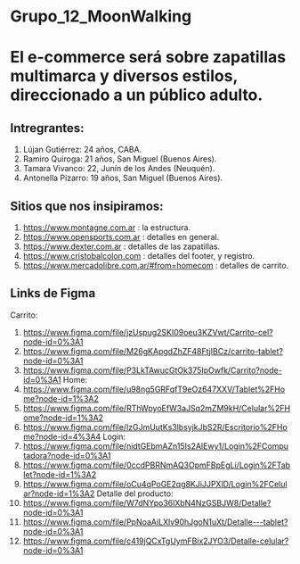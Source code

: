 # Grupo_12_MoonWalking

# El e-commerce será sobre zapatillas multimarca y diversos estilos, direccionado a un público adulto.

## Intregrantes:
1. Lújan Gutiérrez: 24 años, CABA.
2. Ramiro Quiroga: 21 años, San Miguel (Buenos Aires).
3. Tamara Vivanco: 22, Junín de los Andes (Neuquén).
4. Antonella Pizarro: 19 años, San Miguel (Buenos Aires).

## Sitios que nos insipiramos:
1. https://www.montagne.com.ar : la estructura.
2. https://www.opensports.com.ar : detalles en general.
3. https://www.dexter.com.ar : detalles de las zapatillas.
4. https://www.cristobalcolon.com : detalles del footer, y registro.
5. https://www.mercadolibre.com.ar/#from=homecom : detalles de carrito.

## Links de Figma
Carrito:
1. https://www.figma.com/file/jzUspug2SKI09oeu3KZVwt/Carrito-cel?node-id=0%3A1
2. https://www.figma.com/file/M26gKApgdZhZF48FtjIBCz/carrito-tablet?node-id=0%3A1
3. https://www.figma.com/file/P3LkTAwucGtOk375IpOwfk/Carrito?node-id=0%3A1
Home:
1. https://www.figma.com/file/u98ng5GRFqfT9eOz647XXV/Tablet%2FHome?node-id=1%3A2
2. https://www.figma.com/file/RThWpyoEfW3aJSq2mZM9kH/Celular%2FHome?node-id=1%3A2
3. https://www.figma.com/file/lzGJmUutKs3lbsyjkJbS2R/Escritorio%2FHome?node-id=4%3A4
Login:
1. https://www.figma.com/file/nidtGEbmAZn15Is2AlEwy1/Login%2FComputadora?node-id=0%3A1
2. https://www.figma.com/file/0ccdPBRNmAQ3OpmFBpEgLi/Login%2FTablet?node-id=1%3A2
3. https://www.figma.com/file/oCu4qPoGE2qg8KJiJJPXlD/Login%2FCelular?node-id=1%3A2
Detalle del producto:
1. https://www.figma.com/file/W7dNYpo36lXbN4NzGSBJW8/Detalle?node-id=0%3A1
2. https://www.figma.com/file/PpNoaAiLXlv90hJgoN1uXt/Detalle---tablet?node-id=0%3A1
3. https://www.figma.com/file/c419jQCxTgUymFBix2JYO3/Detalle-celular?node-id=0%3A1
